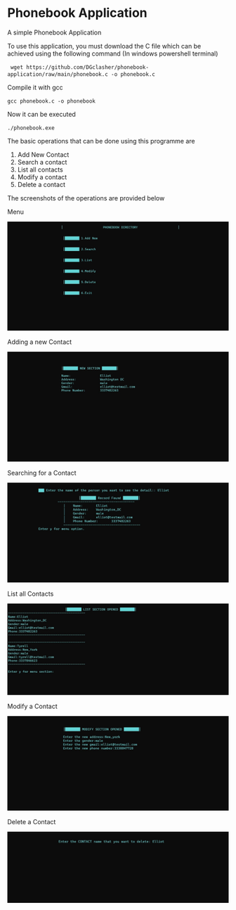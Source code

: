 # Phonebook Application

A simple Phonebook Application

To use this application, you must download the C file which can be achieved using the following command (In windows powershell terminal)
  
     wget https://github.com/DGclasher/phonebook-application/raw/main/phonebook.c -o phonebook.c
  
Compile it with gcc

    gcc phonebook.c -o phonebook
   
Now it can be executed
   
    ./phonebook.exe
   
The basic operations that can be done using this programme are
  
  1. Add New Contact
  2. Search a contact
  3. List all contacts
  4. Modify a contact
  5. Delete a contact

The screenshots of the operations are provided below

Menu

<img src="https://github.com/DGclasher/phonebook-application/blob/main/img/1.jpg">

Adding a new Contact

<img src="https://github.com/DGclasher/phonebook-application/blob/main/img/2.jpg">

Searching for a Contact

<img src="https://github.com/DGclasher/phonebook-application/blob/main/img/3.jpg">

List all Contacts
                         
<img src="https://github.com/DGclasher/phonebook-application/blob/main/img/4.jpg">

Modify a Contact
                         
<img src="https://github.com/DGclasher/phonebook-application/blob/main/img/5.jpg">

Delete a Contact

<img src="https://github.com/DGclasher/phonebook-application/blob/main/img/6.jpg">
